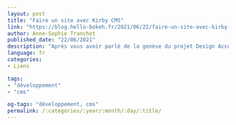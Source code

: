 ```yaml
---
layout: post
title: "Faire un site avec Kirby CMS"
link: "https://blog.hello-bokeh.fr/2021/06/22/faire-un-site-avec-kirby-cms"
author: Anne-Sophie Tranchet
published_date: "22/06/2021"
description: "Après vous avoir parlé de la genèse du projet Design Accessible, voici plus de détails sur la partie technique."
language: fr
categories:
- Liens

tags:
- "développement"
- "cms"

og-tags: "développement, cms"
permalink: /:categories/:year/:month/:day/:title/
---
```

